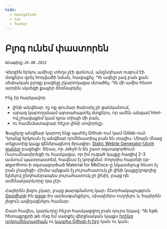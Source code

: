 ```yaml
---
hide:
  - navigation
  - toc
  - footer
---
```


# Բլոգ ունեմ փաստորեն
`Ամսաթիվը` _`26.08.2022`_

Վերջին երկու ամիսը տեղս չէի գտնում, անընդհատ ուզում էի մտքերս գրել հոդվածի նման, հավաքել։ Դե ավելի լավ բան քան սեփական բլոգը բացելը չկարողացա մտածել։ Դե մի ամիս հետո արդեն սկսեցի քայլեր ձեռնարկել։

Ինչ էր հարկավոր․

* լինի անվճար․ ոչ ոք գումար ծախսել չի ցանկանում,
* արագ կարողանամ արտահայտել մտքերս, որ ամեն անգամ html-ով չհավաքեմ կամ դրա տիպի մի բան,
* ու համեմատաբար հեշտ լինի սովորելը։

Ֆայլերը անվճար կարող ենք պահել Github-ում կամ Gitlab-ում։ Դրանք երկուսն էլ անվճար դոմենատիպ բան են տալիս։ Միայն մնաց տեքստից կայք գեներացնող ծրագիր։ [Static Webite Generator-ների ցանկը](https://jamstack.org/generators/) բացեցի։ Տեսա, որ Jekyll-ն են շատ օգտագործում։ Ուսումնասիրեցի ու հասկացա, որ իմ ուզած կայքը հազիվ 2-3 ամսում պատրաստեմ, հավեսս էլ կորցնեմ։ Բոլորիս հայտնի cp-algorithms-ի օգտագործած Material for MkDocs-ը նկատելուց հետո էլ բան չնայեցի։ Հիմա այնքան էլ յուրահատուկ չի լինի կայքը(լոգոյից ելնելով ընդհանրապես յուրահատուկ չի լինի), բայց դե ամենակարևորը դա չէր։

Հայերեն լեզու չկար, բայց թարգմանող կար։ Շնորհակալություն [Squidfunk](https://github.com/squidfunk)-ին [issue](https://github.com/squidfunk/mkdocs-material/issues/4148)-իս արձագանքելու, սխալներս ուղղելու և հայերեն լեզուն ավելացնելու համար։

Շատ հավես, կարևորը հեշտ հասկացվող բան դուրս եկավ։ Դե եթե հետաքրքրի թե ոնց եմ սարքել վերջնական կայքս [իրենց դոկումենտացիան](https://squidfunk.github.io/mkdocs-material/) ու [կայքիս Github-ի էջը](https://github.com/HamletPetrosyan/3angle) կան ու կան։

